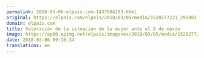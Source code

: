 ```yaml
---
permalink: 2018-03-06-elpais.com-1437694203.html
original: https://elpais.com/elpais/2018/03/05/media/1520277221_291903.html#?ref=rss&format=simple&link=link
domain: elpais.com
title: Valoración de la situación de la mujer ante el 8 de marzo
image: https://ep00.epimg.net/elpais/imagenes/2018/03/05/media/1520277221_291903_1520277348_rrss_normal.png
date: 2018-03-06 09:16:34
translations: en
---
```



